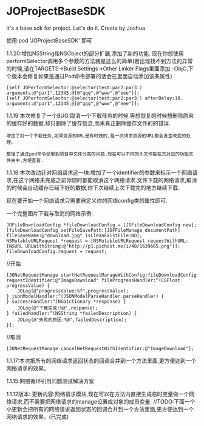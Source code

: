# JOProjectBaseSDK
It's a base sdk for project. Let's do it.
Create by Joshua

使用:pod 'JOProjectBaseSDK' 即可

1.1.20:增加NSString和NSObject的部分扩展,添加了新的功能. 
现在你想使用performSelector调用多个参数的方法就是这么的简单(若出现找不到方法的异常的时候,请在TARGETS->Build Settings->Other Linker Flags里面添加 -ObjC,下个版本会修复如果是通过Pod命令部署的话会在里面自动添加该条属性)

    [self JOPerformSelector:@selector(test:par2:par3:) arguments:@"par1",12345,@[@"qqq",@"www",@"eee"]];
    [self JOPerformSelector:@selector(test:par2:par3:) afterDelay:10. arguments:@"par1",12345,@[@"qqq",@"www",@"eee"]];



1.1.19:本次修复了一个BUG:取消一个下载任务的时候,等想恢复的时候想删除原来的缓存好的数据,却只删除了缓存信息,而未真正删除缓存文件的的错误.

    增加了对一个下载任务,如果资源的URL是有时效的,每一次请求资源的URL都会发生改变的处理。
    
    整理了通过pod命令部署到项目中文件分类的问题,现在可以不同的头文件能在其对应的功能文件夹中,方便查看.

1.1.18:本次改动针对网络请求这一块:增加了一个identifier的参数来标示一个网络请求,在这个网络未完成之前你随时都能取消这个网络请求.文件下载的网络请求,取消的时候会自动缓存已经下好的数据,你下次继续上次下载完的地方继续下载.

现在要开始一个网络请求只需要自定义你的网络config类的属性即可.

一个完整图片下载与取消的网络示例:

    JOFileDownloadConfig *fileDownloadConfig = [JOFileDownloadConfig new];
    [fileDownloadConfig setFileSavePath:[JOFFileManage documentPath] fileSaveName:@"download.jpg" isCleanExistFile:NO];
    NSMutableURLRequest *request = [NSMutableURLRequest requestWithURL:[NSURL URLWithString:@"http://p1.pichost.me/i/40/1639665.png"]];
    fileDownloadConfig.request = request;
    
//开始

    [JONetRequestManage startNetRequestManageWithConfig:fileDownloadConfig requestIdentifier:@"ImageDownload" fileProgressHandler:^(CGFloat progressValue) {
        JOLog(@"progressValue:%f",progressValue);
    } jsonModelHandler:^(JSONModelParseHandler parseHandler) {
    } successHandler:^(NSDictionary *response) {
        JOLog(@"下载完成:%@",response);
    } failedHandler:^(NSString *failedDescription) {
        JOLog(@"失败的原因:%@",failedDescription);
    }];

//取消

    [JONetRequestManage cancelNetRequestWithIdentifier:@"ImageDownload"];

1.1.17:本次把所有的网络请求返回状态的回调合并到一个方法里面,更方便达到一个网络请求的效果。

1.1.15:网络循环引用问题测试解决方案

1.1.12版本:
更新内容:网络请求模块,现在可以在方法内直接生成临时变量做一个网络请求,而不需要把网络请求的manage设置成对象的成员变量.
//TODO:下面一个小更新会把所有的网络请求返回状态的回调合并到一个方法里面,更方便达到一个网络请求的效果。(已完成)







